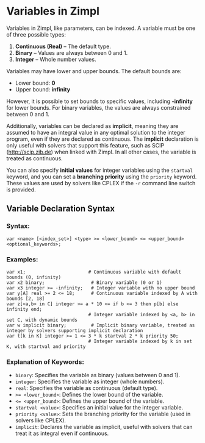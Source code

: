 # Variables in Zimpl

Variables in Zimpl, like parameters, can be indexed. A variable must be one of three possible types:
1. **Continuous (Real)** – The default type.
2. **Binary** – Values are always between 0 and 1.
3. **Integer** – Whole number values.

Variables may have lower and upper bounds. The default bounds are:
- Lower bound: **0**
- Upper bound: **infinity**

However, it is possible to set bounds to specific values, including **-infinity** for lower bounds. For binary variables, the values are always constrained between 0 and 1.

Additionally, variables can be declared as **implicit**, meaning they are assumed to have an integral value in any optimal solution to the integer program, even if they are declared as continuous. The **implicit** declaration is only useful with solvers that support this feature, such as SCIP (http://scip.zib.de) when linked with Zimpl. In all other cases, the variable is treated as continuous.

You can also specify **initial values** for integer variables using the `startval` keyword, and you can set a **branching priority** using the `priority` keyword. These values are used by solvers like CPLEX if the `-r` command line switch is provided.

## Variable Declaration Syntax

### Syntax:
```plaintext
var <name> [<index_set>] <type> >= <lower_bound> <= <upper_bound> <optional_keywords>;
```

### Examples:

```plaintext
var x1;                       # Continuous variable with default bounds (0, infinity)
var x2 binary;                 # Binary variable (0 or 1)
var x3 integer >= -infinity;   # Integer variable with no upper bound
var y[A] real >= 2 <= 18;      # Continuous variable indexed by A with bounds [2, 18]
var z[<a,b> in C] integer >= a * 10 <= if b <= 3 then p[b] else infinity end; 
                              # Integer variable indexed by <a, b> in set C, with dynamic bounds
var w implicit binary;         # Implicit binary variable, treated as integer by solvers supporting implicit declaration
var t[k in K] integer >= 1 <= 3 * k startval 2 * k priority 50; 
                              # Integer variable indexed by k in set K, with startval and priority
```

### Explanation of Keywords:
- `binary`: Specifies the variable as binary (values between 0 and 1).
- `integer`: Specifies the variable as integer (whole numbers).
- `real`: Specifies the variable as continuous (default type).
- `>= <lower_bound>`: Defines the lower bound of the variable.
- `<= <upper_bound>`: Defines the upper bound of the variable.
- `startval <value>`: Specifies an initial value for the integer variable.
- `priority <value>`: Sets the branching priority for the variable (used in solvers like CPLEX).
- `implicit`: Declares the variable as implicit, useful with solvers that can treat it as integral even if continuous.